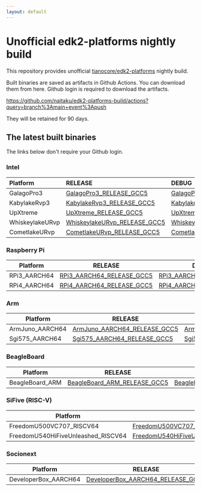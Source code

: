 ```yaml
---
layout: default
---
```


# Unofficial edk2-platforms nightly build 

This repository provides unofficial
[tianocore/edk2-platforms](https://github.com/tianocore/edk2-platforms)
nightly build.

Built binaries are saved as artifacts in Github Actions.
You can download them from here. Github login is required to download the artifacts.

https://github.com/naitaku/edk2-platforms-build/actions?query=branch%3Amain+event%3Apush

They will be retained for 90 days.

## The latest built binaries

The links below don't require your Github login.

### Intel

| Platform | RELEASE | DEBUG |
| :-------- | :------- | :----- |
| GalagoPro3 | [GalagoPro3_RELEASE_GCC5](https://nightly.link/naitaku/edk2-platforms-build/workflows/build-intel-platforms/main/GalagoPro3_RELEASE_GCC5.zip) | [GalagoPro3_DEBUG_GCC5](https://nightly.link/naitaku/edk2-platforms-build/workflows/build-intel-platforms/main/GalagoPro3_DEBUG_GCC5.zip) |
| KabylakeRvp3 | [KabylakeRvp3_RELEASE_GCC5](https://nightly.link/naitaku/edk2-platforms-build/workflows/build-intel-platforms/main/KabylakeRvp3_RELEASE_GCC5.zip) | [KabylakeRvp3_DEBUG_GCC5](https://nightly.link/naitaku/edk2-platforms-build/workflows/build-intel-platforms/main/KabylakeRvp3_DEBUG_GCC5.zip) |
| UpXtreme | [UpXtreme_RELEASE_GCC5](https://nightly.link/naitaku/edk2-platforms-build/workflows/build-intel-platforms/main/UpXtreme_RELEASE_GCC5.zip) | [UpXtreme_DEBUG_GCC5](https://nightly.link/naitaku/edk2-platforms-build/workflows/build-intel-platforms/main/UpXtreme_DEBUG_GCC5.zip) |
| WhiskeylakeURvp | [WhiskeylakeURvp_RELEASE_GCC5](https://nightly.link/naitaku/edk2-platforms-build/workflows/build-intel-platforms/main/WhiskeylakeURvp_RELEASE_GCC5.zip) | [WhiskeylakeURvp_DEBUG_GCC5](https://nightly.link/naitaku/edk2-platforms-build/workflows/build-intel-platforms/main/WhiskeylakeURvp_DEBUG_GCC5.zip) |
| CometlakeURvp | [CometlakeURvp_RELEASE_GCC5](https://nightly.link/naitaku/edk2-platforms-build/workflows/build-intel-platforms/main/CometlakeURvp_RELEASE_GCC5.zip) | [CometlakeURvp_DEBUG_GCC5](https://nightly.link/naitaku/edk2-platforms-build/workflows/build-intel-platforms/main/CometlakeURvp_DEBUG_GCC5.zip) |

### Raspberry Pi

| Platform | RELEASE | DEBUG |
| -------- | ------- | ----- |
| RPi3_AARCH64 | [RPi3_AARCH64_RELEASE_GCC5](https://nightly.link/naitaku/edk2-platforms-build/workflows/build-edk2-platforms/main/RPi3_AARCH64_RELEASE_GCC5.zip) | [RPi3_AARCH64_DEBUG_GCC5](https://nightly.link/naitaku/edk2-platforms-build/workflows/build-edk2-platforms/main/RPi3_AARCH64_DEBUG_GCC5.zip) |
| RPi4_AARCH64 | [RPi4_AARCH64_RELEASE_GCC5](https://nightly.link/naitaku/edk2-platforms-build/workflows/build-edk2-platforms/main/RPi4_AARCH64_RELEASE_GCC5.zip) | [RPi4_AARCH64_DEBUG_GCC5](https://nightly.link/naitaku/edk2-platforms-build/workflows/build-edk2-platforms/main/RPi4_AARCH64_DEBUG_GCC5.zip) |

### Arm

| Platform | RELEASE | DEBUG |
| -------- | ------- | ----- |
| ArmJuno_AARCH64 | [ArmJuno_AARCH64_RELEASE_GCC5](https://nightly.link/naitaku/edk2-platforms-build/workflows/build-edk2-platforms/main/ArmJuno_AARCH64_RELEASE_GCC5.zip) | [ArmJuno_AARCH64_DEBUG_GCC5](https://nightly.link/naitaku/edk2-platforms-build/workflows/build-edk2-platforms/main/ArmJuno_AARCH64_DEBUG_GCC5.zip) |
| Sgi575_AARCH64 | [Sgi575_AARCH64_RELEASE_GCC5](https://nightly.link/naitaku/edk2-platforms-build/workflows/build-edk2-platforms/main/Sgi575_AARCH64_RELEASE_GCC5.zip) | [Sgi575_AARCH64_DEBUG_GCC5](https://nightly.link/naitaku/edk2-platforms-build/workflows/build-edk2-platforms/main/Sgi575_AARCH64_DEBUG_GCC5.zip) |

### BeagleBoard

| Platform | RELEASE | DEBUG |
| -------- | ------- | ----- |
| BeagleBoard_ARM | [BeagleBoard_ARM_RELEASE_GCC5](https://nightly.link/naitaku/edk2-platforms-build/workflows/build-edk2-platforms/main/BeagleBoard_ARM_RELEASE_GCC5.zip) | [BeagleBoard_ARM_DEBUG_GCC5](https://nightly.link/naitaku/edk2-platforms-build/workflows/build-edk2-platforms/main/BeagleBoard_ARM_DEBUG_GCC5.zip) |

### SiFive (RISC-V)

| Platform | RELEASE | DEBUG |
| -------- | ------- | ----- |
| FreedomU500VC707_RISCV64 | [FreedomU500VC707_RISCV64_RELEASE_GCC5](https://nightly.link/naitaku/edk2-platforms-build/workflows/build-edk2-platforms/main/FreedomU500VC707_RISCV64_RELEASE_GCC5.zip) | [FreedomU500VC707_RISCV64_DEBUG_GCC5](https://nightly.link/naitaku/edk2-platforms-build/workflows/build-edk2-platforms/main/FreedomU500VC707_RISCV64_DEBUG_GCC5.zip) |
| FreedomU540HiFiveUnleashed_RISCV64 | [FreedomU540HiFiveUnleashed_RISCV64_RELEASE_GCC5](https://nightly.link/naitaku/edk2-platforms-build/workflows/build-edk2-platforms/main/FreedomU540HiFiveUnleashed_RISCV64_RELEASE_GCC5.zip) | [FreedomU540HiFiveUnleashed_RISCV64_DEBUG_GCC5](https://nightly.link/naitaku/edk2-platforms-build/workflows/build-edk2-platforms/main/FreedomU540HiFiveUnleashed_RISCV64_DEBUG_GCC5.zip) |

### Socionext

| Platform | RELEASE | DEBUG |
| -------- | ------- | ----- |
| DeveloperBox_AARCH64 | [DeveloperBox_AARCH64_RELEASE_GCC5](https://nightly.link/naitaku/edk2-platforms-build/workflows/build-edk2-platforms/main/DeveloperBox_AARCH64_RELEASE_GCC5.zip) | [DeveloperBox_AARCH64_DEBUG_GCC5](https://nightly.link/naitaku/edk2-platforms-build/workflows/build-edk2-platforms/main/DeveloperBox_AARCH64_DEBUG_GCC5.zip) |
